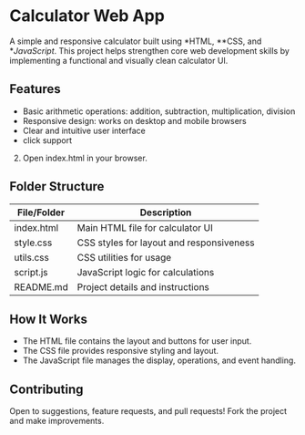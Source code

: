 # Calculator Web App

A simple and responsive calculator built using *HTML, **CSS, and **JavaScript*. This project helps strengthen core web development skills by implementing a functional and visually clean calculator UI.

## Features

- Basic arithmetic operations: addition, subtraction, multiplication, division
- Responsive design: works on desktop and mobile browsers
- Clear and intuitive user interface
- click support 

2. Open index.html in your browser.

## Folder Structure

| File/Folder      | Description                              |
|------------------|------------------------------------------|
| index.html       | Main HTML file for calculator UI         |
| style.css        | CSS styles for layout and responsiveness |
| utils.css        | CSS utilities for usage                  |
| script.js        | JavaScript logic for calculations        |
| README.md        | Project details and instructions         |

## How It Works

- The HTML file contains the layout and buttons for user input.
- The CSS file provides responsive styling and layout.
- The JavaScript file manages the display, operations, and event handling.



## Contributing

Open to suggestions, feature requests, and pull requests! Fork the project and make improvements.